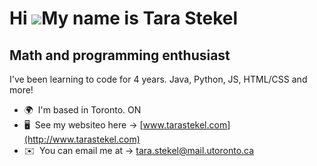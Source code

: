 Hi ![](https://user-images.githubusercontent.com/18350557/176309783-0785949b-9127-417c-8b55-ab5a4333674e.gif)My name is Tara Stekel
===================================================================================================================================

Math and programming enthusiast
-------------------------------

I've been learning to code for 4 years. Java, Python, JS, HTML/CSS and more!

* 🌍  I'm based in Toronto. ON
* 🖥️  See my websiteo here -> [www.tarastekel.com](http://www.tarastekel.com)
* ✉️  You can email me at -> [tara.stekel@mail.utoronto.ca](mailto:tara.stekel@mail.utoronto.ca)
